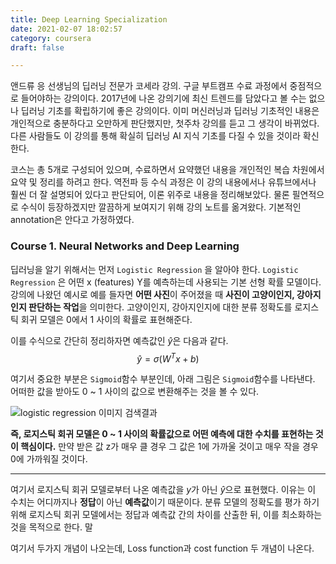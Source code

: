 ```yaml
---
title: Deep Learning Specialization
date: 2021-02-07 18:02:57
category: coursera
draft: false

---
```


앤드류 응 선생님의 딥러닝 전문가 코세라 강의. 구글 부트캠프 수료 과정에서 중점적으로 들어야하는 강의이다. 2017년에 나온 강의기에 최신 트렌드를 담았다고 볼 수는 없으나 딥러닝 기초를 확립하기에 좋은 강의이다. 이미 머신러닝과 딥러닝 기초적인 내용은 개인적으로 충분하다고 오만하게 판단했지만, 첫주차 강의를 듣고 그 생각이 바뀌었다. 다른 사람들도 이 강의를 통해 확실히 딥러닝 AI 지식 기초를 다질 수 있을 것이라 확신한다.

코스는 총 5개로 구성되어 있으며, 수료하면서 요약했던 내용을 개인적인 복습 차원에서 요약 및 정리를 하려고 한다. 역전파 등 수식 과정은 이 강의 내용에서나 유튜브에서나 훨씬 더 잘 설명되어 있다고 판단되어, 이론 위주로 내용을 정리해보았다. 물론 필연적으로 수식이 등장하겠지만 깔끔하게 보여지기 위해 강의 노트를 옮겨왔다. 기본적인 annotation은 안다고 가정하였다.

### Course 1. Neural Networks and Deep Learning

딥러닝을 알기 위해서는 먼저 `Logistic Regression` 을 알아야 한다. `Logistic Regression` 은 어떤 x (features) Y를 예측하는데 사용되는 기본 선형 확률 모델이다. 강의에 나왔던 예시로 예를 들자면 **어떤 사진**이 주어졌을 때 **사진이 고양이인지, 강아지인지 판단하는 작업**을 의미한다. 고양이인지, 강아지인지에 대한 분류 정확도를 로지스틱 회귀 모델은 0에서 1 사이의 확률로 표현해준다. 

이를 수식으로 간단히 정리하자면 예측값인 $\hat{y}$은 다음과 같다.
$$\hat{y} = \sigma(W^Tx + b)$$

여기서 중요한 부분은 `Sigmoid`함수 부분인데, 아래 그림은 `Sigmoid`함수를 나타낸다. 어떠한 값을 받아도 0 ~ 1 사이의 값으로 변환해주는 것을 볼 수 있다.

![logistic regression 이미지 검색결과](https://miro.medium.com/max/2400/1*RqXFpiNGwdiKBWyLJc_E7g.png)


**즉, 로지스틱 회귀 모델은 0 ~ 1 사이의 확률값으로 어떤 예측에 대한 수치를 표현하는 것이 핵심이다.** 만약 받은 값 z가 매우 클 경우 그 값은 1에 가까울 것이고 매우 작을 경우 0에 가까워질 것이다.

---

여기서 로지스틱 회귀 모델로부터 나온 예측값을 $y$가 아닌 $\hat{y}$으로 표현했다. 이유는 이 수치는 어디까지나 **정답**이 아닌 **예측값**이기 때문이다. 분류 모델의 정확도를 평가 하기 위해 로지스틱 회귀 모델에서는 정답과 예측값 간의 차이를 산출한 뒤, 이를 최소화하는 것을 목적으로 한다. 말

여기서 두가지 개념이 나오는데, Loss function과 cost function 두 개념이 나온다. 
<!--stackedit_data:
eyJoaXN0b3J5IjpbMTI3NjA4OTM4MiwxMTA2NzIyNTE5LDkwOD
c1ODA0MiwtMTM3MzU4MDI1XX0=
-->